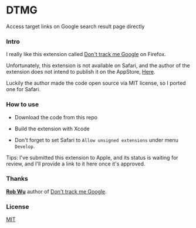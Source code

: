 DTMG
===
Access target links on Google search result page directly

### Intro

I really like this extension called [Don't track me Google](https://addons.mozilla.org/en-US/firefox/addon/dont-track-me-google1/) on Firefox. 

Unfortunately, this extension is not available on Safari, and the author of the extension does not intend to publish it on the AppStore, [Here](https://github.com/Rob--W/dont-track-me-google/issues/46).

Luckily the author made the code open source via MIT license, so I ported one for Safari.

### How to use

- Download the code from this repo

- Build the extension with Xcode

- Don't forget to set Safari to `Allow unsigned extensions` under menu `Develop`.

Tips: I've submitted this extension to Apple, and its status is waiting for review, and I'll provide a link to it here once it's approved.
 
### Thanks

**[Rob Wu](https://github.com/Rob--W)** author of [Don't track me Google](https://addons.mozilla.org/en-US/firefox/addon/dont-track-me-google1/).

### License

[MIT](https://tourcoder.com/mit)
